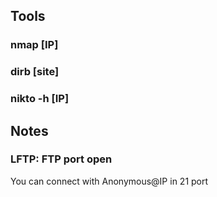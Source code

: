## Tools

### nmap [IP]

### dirb [site]

### nikto -h [IP]

## Notes
### LFTP: FTP port open
You can connect with Anonymous@IP in 21 port
